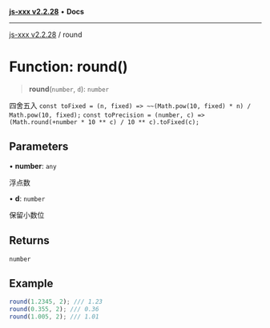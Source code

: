 [**js-xxx v2.2.28**](../README.md) • **Docs**

***

[js-xxx v2.2.28](../README.md) / round

# Function: round()

> **round**(`number`, `d`): `number`

四舍五入
`const toFixed = (n, fixed) => ~~(Math.pow(10, fixed) * n) / Math.pow(10, fixed);`
`const toPrecision = (number, c) => (Math.round(+number * 10 ** c) / 10 ** c).toFixed(c);`

## Parameters

• **number**: `any`

浮点数

• **d**: `number`

保留小数位

## Returns

`number`

## Example

```ts
round(1.2345, 2); /// 1.23
round(0.355, 2); /// 0.36
round(1.005, 2); /// 1.01
```
